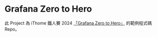 # Grafana Zero to Hero

此 Project 為 iThome 鐵人賽 2024 [「Grafana Zero to Hero」](https://ithelp.ithome.com.tw/users/20162175/ironman/7185) 的範例程式碼 Repo。
